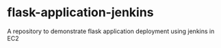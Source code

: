 # flask-application-jenkins
A repository to demonstrate flask application deployment using jenkins in EC2
